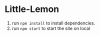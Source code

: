 # Little-Lemon
1. run `npm install` to install dependencies.
2. run `npm start` to start the site on local